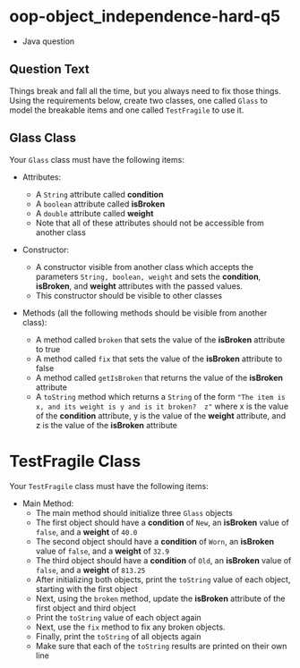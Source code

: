 # oop-object_independence-hard-q5

- Java question

## Question Text
Things break and fall all the time, but you always need to fix those things. Using the requirements below, create
two classes, one called `Glass` to model the breakable items and one called `TestFragile` to use it.

## Glass Class

Your `Glass` class must have the following items:

- Attributes:
    - A `String` attribute called **condition**
    - A `boolean` attribute called **isBroken**
    - A `double` attribute called **weight**
    - Note that all of these attributes should not be accessible from another class

- Constructor:
    - A constructor visible from another class which accepts the parameters `String, boolean, weight` and sets the 
      **condition**, **isBroken**, and **weight** attributes with the passed values.
    - This constructor should be visible to other classes

- Methods (all the following methods should be visible from another class):
    - A method called `broken` that sets the value of the **isBroken** attribute to true
    - A method called `fix` that sets the value of the **isBroken** attribute to false
    - A method called `getIsBroken` that returns the value of the **isBroken** attribute
    - A `toString` method which returns a `String` of the form `"The item is x, and its weight is y and is it broken? 
      z"` where x is the value of the **condition** attribute, y is the value of the **weight** attribute, and z is the
      value of the **isBroken** attribute

# TestFragile Class

Your `TestFragile` class must have the following items:

- Main Method:
    - The main method should initialize three `Glass` objects
    - The first object should have a **condition** of `New`, an **isBroken** value of `false`, and a **weight** of `40.0`
    - The second object should have a **condition** of `Worn`, an **isBroken** value of `false`, and a **weight** of `32.9`
    - The third object should have a **condition** of `Old`, an **isBroken** value of `false`, and a **weight** of `813.25`
    - After initializing both objects, print the `toString` value of each object, starting with the first object
    - Next, using the `broken` method, update the **isBroken** attribute of the first object and third object
    - Print the `toString` value of each object again
    - Next, use the `fix` method to fix any broken objects.
    - Finally, print the `toString` of all objects again
    - Make sure that each of the `toString` results are printed on their own line
